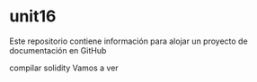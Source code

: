 # unit16
Este repositorio contiene información para alojar un proyecto de documentación en GitHub

compilar solidity
Vamos a ver
